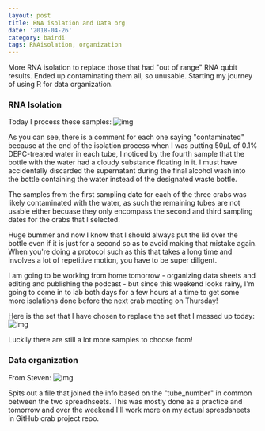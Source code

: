 ```yaml
---
layout: post
title: RNA isolation and Data org
date: '2018-04-26'
category: bairdi
tags: RNAisolation, organization
---
```

More RNA isolation to replace those that had "out of range" RNA qubit results. Ended up contaminating them all, so unusable. Starting my journey of using R for data organization. 

### RNA Isolation

Today I process these samples:
![img](http://owl.fish.washington.edu/scaphapoda/grace/Crab-project/contaminated-set.png)

As you can see, there is a comment for each one saying "contaminated" because at the end of the isolation process when I was putting 50µL of 0.1% DEPC-treated water in each tube, I noticed by the fourth sample that the bottle with the water had a cloudy substance floating in it. I must have accidentally discarded the supernatant during the final alcohol wash into the bottle containing the water instead of the designated waste bottle. 

The samples from the first sampling date for each of the three crabs was likely contaminated with the water, as such the remaining tubes are not usable either becuase they only encompass the second and third sampling dates for the crabs that I selected.

Huge bummer and now I know that I should always put the lid over the bottle even if it is just for a second so as to avoid making that mistake again. When you're doing a protocol such as this that takes a long time and involves a lot of repetitive motion, you have to be super diligent. 

I am going to be working from home tomorrow - organizing data sheets and editing and publishing the podcast - but since this weekend looks rainy, I'm going to come in to lab both days for a few hours at a time to get some more isolations done before the next crab meeting on Thursday! 

Here is the set that I have chosen to replace the set that I messed up today:
![img](http://owl.fish.washington.edu/scaphapoda/grace/Crab-project/replacement-for-contam.png)

Luckily there are still a lot more samples to choose from!

### Data organization

From Steven:
![img](http://owl.fish.washington.edu/scaphapoda/grace/Crab-project/R-script-join.png)

Spits out a file that joined the info based on the "tube_number" in common between the two spreadhseets. This was mostly done as a practice and tomorrow and over the weekend I'll work more on my actual spreadsheets in GitHub crab project repo. 
